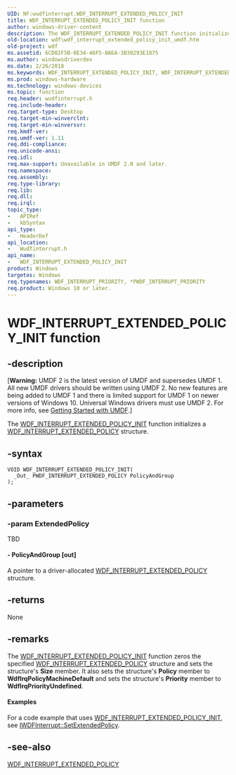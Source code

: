 ```yaml
---
UID: NF:wudfinterrupt.WDF_INTERRUPT_EXTENDED_POLICY_INIT
title: WDF_INTERRUPT_EXTENDED_POLICY_INIT function
author: windows-driver-content
description: The WDF_INTERRUPT_EXTENDED_POLICY_INIT function initializes a WDF_INTERRUPT_EXTENDED_POLICY structure.
old-location: wdf\wdf_interrupt_extended_policy_init_umdf.htm
old-project: wdf
ms.assetid: 6CD02F5B-0E34-46F5-8AEA-3B30293E1875
ms.author: windowsdriverdev
ms.date: 2/26/2018
ms.keywords: WDF_INTERRUPT_EXTENDED_POLICY_INIT, WDF_INTERRUPT_EXTENDED_POLICY_INIT function, umdf.wdf_interrupt_extended_policy_init, wdf.wdf_interrupt_extended_policy_init_umdf, wudfinterrupt/WDF_INTERRUPT_EXTENDED_POLICY_INIT
ms.prod: windows-hardware
ms.technology: windows-devices
ms.topic: function
req.header: wudfinterrupt.h
req.include-header: 
req.target-type: Desktop
req.target-min-winverclnt: 
req.target-min-winversvr: 
req.kmdf-ver: 
req.umdf-ver: 1.11
req.ddi-compliance: 
req.unicode-ansi: 
req.idl: 
req.max-support: Unavailable in UMDF 2.0 and later.
req.namespace: 
req.assembly: 
req.type-library: 
req.lib: 
req.dll: 
req.irql: 
topic_type:
-	APIRef
-	kbSyntax
api_type:
-	HeaderDef
api_location:
-	Wudfinterrupt.h
api_name:
-	WDF_INTERRUPT_EXTENDED_POLICY_INIT
product: Windows
targetos: Windows
req.typenames: WDF_INTERRUPT_PRIORITY, *PWDF_INTERRUPT_PRIORITY
req.product: Windows 10 or later.
---
```


# WDF_INTERRUPT_EXTENDED_POLICY_INIT function


## -description


<p class="CCE_Message">[<b>Warning:</b> UMDF 2 is the latest version of UMDF and supersedes UMDF 1.  All new UMDF drivers should be written using UMDF 2.  No new features are being added to UMDF 1 and there is limited support for UMDF 1 on newer versions of Windows 10.  Universal Windows drivers must use UMDF 2.  For more info, see <a href="https://docs.microsoft.com/en-us/windows-hardware/drivers/wdf/getting-started-with-umdf-version-2">Getting Started with UMDF</a>.]


The <a href="..\wudfinterrupt\nf-wudfinterrupt-wdf_interrupt_extended_policy_init.md">WDF_INTERRUPT_EXTENDED_POLICY_INIT</a> function initializes a <a href="..\wudfinterrupt\ns-wudfinterrupt-_wdf_interrupt_extended_policy.md">WDF_INTERRUPT_EXTENDED_POLICY</a> structure.


## -syntax


````
VOID WDF_INTERRUPT_EXTENDED_POLICY_INIT(
  _Out_ PWDF_INTERRUPT_EXTENDED_POLICY PolicyAndGroup
);
````


## -parameters




### -param ExtendedPolicy

TBD




#### - PolicyAndGroup [out]

A pointer to a driver-allocated <a href="..\wudfinterrupt\ns-wudfinterrupt-_wdf_interrupt_extended_policy.md">WDF_INTERRUPT_EXTENDED_POLICY</a> structure.


## -returns



None




## -remarks



The <a href="..\wudfinterrupt\nf-wudfinterrupt-wdf_interrupt_extended_policy_init.md">WDF_INTERRUPT_EXTENDED_POLICY_INIT</a> function zeros the specified <a href="..\wudfinterrupt\ns-wudfinterrupt-_wdf_interrupt_extended_policy.md">WDF_INTERRUPT_EXTENDED_POLICY</a> structure and sets the structure's <b>Size</b> member. It also sets the structure's <b>Policy</b> member to <b>WdfIrqPolicyMachineDefault</b> and sets the structure's <b>Priority</b> member to <b>WdfIrqPriorityUndefined</b>.


#### Examples

For a code example that uses <a href="..\wudfinterrupt\nf-wudfinterrupt-wdf_interrupt_extended_policy_init.md">WDF_INTERRUPT_EXTENDED_POLICY_INIT</a>, see <a href="https://msdn.microsoft.com/6637E939-010E-4462-92CE-50C4DB867694">IWDFInterrupt::SetExtendedPolicy</a>. 

<div class="code"></div>



## -see-also

<a href="..\wudfinterrupt\ns-wudfinterrupt-_wdf_interrupt_extended_policy.md">WDF_INTERRUPT_EXTENDED_POLICY</a>



 

 


